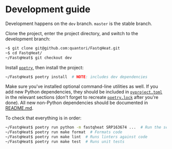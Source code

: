 # Development guide

Development happens on the `dev` branch. `master` is the stable branch.

Clone the project, enter the project directory, and switch to the development branch:

```bash
~$ git clone git@github.com:quantori/FastqHeat.git
~$ cd FastqHeat/
~/FastqHeat$ git checkout dev
```

Install [`poetry`](https://python-poetry.org/), then install the project:

```bash
~/FastqHeat$ poetry install  # NOTE: includes dev dependencies
```

Make sure you've installed optional command-line utilities as well.
If you add new Python dependencies, they should be included in
[`pyproject.toml`](pyproject.toml) in the relevant sections (don't forget
to recreate [`poetry.lock`](poetry.lock) after you're done). All new
non-Python dependencies should be documented in [README.md](README.md).

To check that everything is in order:

```bash
~/FastqHeat$ poetry run python -m fastqheat SRP163674 ...  # Run the script
~/FastqHeat$ poetry run make format  # Formats code
~/FastqHeat$ poetry run make lint  # Runs linters against code
~/FastqHeat$ poetry run make test  # Runs unit tests
```
